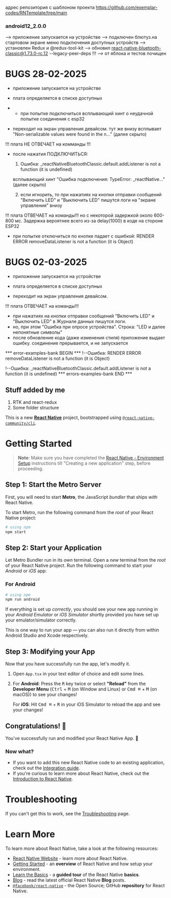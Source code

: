 адрес репозитория с шаблоном проекта https://github.com/exemplar-codes/RNTemplate/tree/main

### android12_2.0.0 ########################################################### 
--> приложение запускается на устройстве
--> подключен блютуз.на стартовом экране меню подключения доступных устройств
--> установлен Redux и @redux-tool-kit
--> обновил react-native-bluetooth-classic@1.73.0-rc.12 --legacy-peer-deps !!!
--> от яблока и тестов почищен
# BUGS 28-02-2025
* приложение запускается на устройстве

* плата определяется в списке доступных

* + при попытке подключиться всплывающий хинт о неудачной попытке соединения с esp32

* переходит на экран управления девайсом. тут же внизу всплывает "Non-serializable values were found in the n..." (далее скрыто)

!!! плата НЕ ОТВЕЧАЕТ на комманды !!!

* после нажатия ПОДКЛЮЧИТЬСЯ: 
  1.  Ошибка:
    _reactNativeBluetoothClassic.default.addListener is not a function (it is undefined)

   всплывающий хинт "Ошибка подключения: TypeError: _reactNative..." (далее скрыто)

  2. если игнорить, то при нажатиях на кнопки отправки сообщений "Включить LED" и "Выключить LED" пишутся логи на "экране управления" внизу

!!! плата ОТВЕЧАЕТ на команды!!! 
      но с некоторой задержкой около 600-800 мс. Задержка вероятнее всего из-за delay(1000) в коде на стороне ESP32

* при попытке отключиться по кнопке падает с ошибкой:
      RENDER ERROR
      removeDataListener is not a function (it is Object)


# BUGS 02-03-2025
* приложение запускается на устройстве

* плата определяется в списке доступных

* переходит на экран управления девайсом. 

!!! плата ОТВЕЧАЕТ на команды!!! 

* при нажатиях на кнопки отправки сообщений "Включить LED" и "Выключить LED" в Журнале данных пишутся логи. 
* но, при этом "Ошибка при опросе устройства". Строка: "LED и далее непонятные символы"
* после обновление кода (даже изменения стиля) приложение выдает ошибку. соединение прерывается, и не запускается


*** error-examples-bank BEGIN *** 
!--Ошибка:
      RENDER ERROR
      removeDataListener is not a function (it is Object)

!--Ошибка:
    _reactNativeBluetoothClassic.default.addListener is not a function (it is undefined)
*** errors-examples-bank END *** 



## Stuff added by me
1. RTK and react-redux
2. Some folder structure

This is a new [**React Native**](https://reactnative.dev) project, bootstrapped using [`@react-native-community/cli`](https://github.com/react-native-community/cli).

# Getting Started

>**Note**: Make sure you have completed the [React Native - Environment Setup](https://reactnative.dev/docs/environment-setup) instructions till "Creating a new application" step, before proceeding.

## Step 1: Start the Metro Server

First, you will need to start **Metro**, the JavaScript _bundler_ that ships _with_ React Native.

To start Metro, run the following command from the _root_ of your React Native project:

```bash
# using npm
npm start

```

## Step 2: Start your Application

Let Metro Bundler run in its _own_ terminal. Open a _new_ terminal from the _root_ of your React Native project. Run the following command to start your _Android_ or _iOS_ app:

### For Android

```bash
# using npm
npm run android

```

If everything is set up _correctly_, you should see your new app running in your _Android Emulator_ or _iOS Simulator_ shortly provided you have set up your emulator/simulator correctly.

This is one way to run your app — you can also run it directly from within Android Studio and Xcode respectively.

## Step 3: Modifying your App

Now that you have successfully run the app, let's modify it.

1. Open `App.tsx` in your text editor of choice and edit some lines.
2. For **Android**: Press the <kbd>R</kbd> key twice or select **"Reload"** from the **Developer Menu** (<kbd>Ctrl</kbd> + <kbd>M</kbd> (on Window and Linux) or <kbd>Cmd ⌘</kbd> + <kbd>M</kbd> (on macOS)) to see your changes!

   For **iOS**: Hit <kbd>Cmd ⌘</kbd> + <kbd>R</kbd> in your iOS Simulator to reload the app and see your changes!

## Congratulations! :tada:

You've successfully run and modified your React Native App. :partying_face:

### Now what?

- If you want to add this new React Native code to an existing application, check out the [Integration guide](https://reactnative.dev/docs/integration-with-existing-apps).
- If you're curious to learn more about React Native, check out the [Introduction to React Native](https://reactnative.dev/docs/getting-started).

# Troubleshooting

If you can't get this to work, see the [Troubleshooting](https://reactnative.dev/docs/troubleshooting) page.

# Learn More

To learn more about React Native, take a look at the following resources:

- [React Native Website](https://reactnative.dev) - learn more about React Native.
- [Getting Started](https://reactnative.dev/docs/environment-setup) - an **overview** of React Native and how setup your environment.
- [Learn the Basics](https://reactnative.dev/docs/getting-started) - a **guided tour** of the React Native **basics**.
- [Blog](https://reactnative.dev/blog) - read the latest official React Native **Blog** posts.
- [`@facebook/react-native`](https://github.com/facebook/react-native) - the Open Source; GitHub **repository** for React Native.

